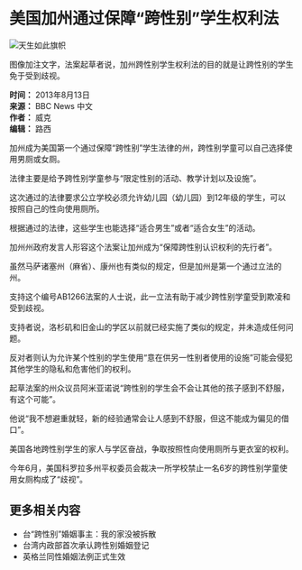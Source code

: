 # 美国加州通过保障“跨性别”学生权利法

![天生如此旗帜](https://ichef.bbci.co.uk/ace/ws/640/amz/worldservice/live/assets/images/2013/08/13/130813142901_born_this_way_304x171_reuters.jpg.webp)

图像加注文字，法案起草者说，加州跨性别学生权利法的目的就是让跨性别的学生免于受到歧视。

**时间：** 2013年8月13日  
**来源：** BBC News 中文  
**作者：** 威克  
**编辑：** 路西  

加州成为美国第一个通过保障“跨性别”学生法律的州，跨性别学童可以自己选择使用男厕或女厕。

法律主要是给予跨性别学童参与“限定性别的活动、教学计划以及设施”。

这次通过的法律要求公立学校必须允许幼儿园（幼儿园）到12年级的学生，可以按照自己的性向使用厕所。

根据通过的法律，这些学生也能选择“适合男生”或者“适合女生”的活动。

加州州政府发言人形容这个法案让加州成为“保障跨性别认识权利的先行者”。

虽然马萨诸塞州（麻省）、康州也有类似的规定，但是加州是第一个通过立法的州。

支持这个编号AB1266法案的人士说，此一立法有助于减少跨性别学童受到欺凌和受到歧视。

支持者说，洛杉矶和旧金山的学区以前就已经实施了类似的规定，并未造成任何问题。

反对者则认为允许某个性别的学生使用“意在供另一性别者使用的设施”可能会侵犯其他学生的隐私和危害他们的权利。

起草法案的州众议员阿米亚诺说“跨性别的学生会不会让其他的孩子感到不舒服，有这个可能”。

他说“我不想避重就轻，新的经验通常会让人感到不舒服，但这不能成为偏见的借口”。

美国各地跨性别学生的家人与学区奋战，争取按照性向使用厕所与更衣室的权利。

今年6月，美国科罗拉多州平权委员会裁决一所学校禁止一名6岁的跨性别学童使用女厕构成了“歧视”。

## 更多相关内容

- 台“跨性别”婚姻事主：我的家没被拆散
- 台湾内政部首次承认跨性别婚姻登记
- 英格兰同性婚姻法例正式生效